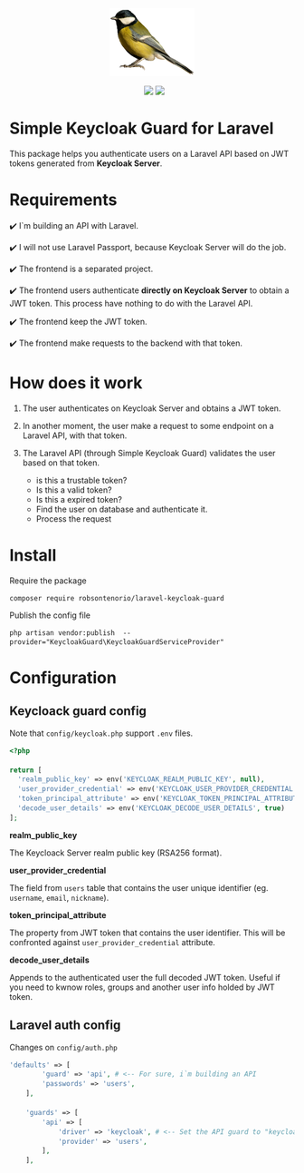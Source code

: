 <p align="center">
  <img src="bird.png">  
</p>
<p align="center">
&nbsp;
        <img src="https://img.shields.io/packagist/v/robsontenorio/laravel-keycloak-guard.svg" />
        <img src="https://img.shields.io/packagist/dt/robsontenorio/laravel-keycloak-guard.svg" />

</p>

# Simple Keycloak Guard for Laravel

This package helps you authenticate users on a Laravel API based on JWT tokens generated from  **Keycloak Server**.


# Requirements

✔️ I`m building an API with Laravel. 

✔️ I will not use Laravel Passport, because Keycloak Server will do the job.

✔️ The frontend is a separated project.

✔️ The frontend users authenticate **directly on Keycloak Server** to obtain a JWT token. This process have nothing to do with the Laravel API.

✔️ The frontend keep the JWT token.

✔️ The frontend make requests to the backend with that token.



# How does it work


1. The user authenticates on Keycloak Server and obtains a JWT token.

1. In another moment, the user make a request to some endpoint on a Laravel API, with that token.

1. The Laravel API (through Simple Keycloak Guard) validates the user based on that token.
   - is this a trustable token?
   - Is this a valid token?
   - Is this a expired token?
   - Find the user on database and authenticate it.
   - Process the request

# Install

Require the package

```
composer require robsontenorio/laravel-keycloak-guard
```

Publish the config file

```
php artisan vendor:publish  --provider="KeycloakGuard\KeycloakGuardServiceProvider" 

```

# Configuration

## Keycloack guard config

Note that `config/keycloak.php` support `.env` files.
```php
<?php 

return [  
  'realm_public_key' => env('KEYCLOAK_REALM_PUBLIC_KEY', null),
  'user_provider_credential' => env('KEYCLOAK_USER_PROVIDER_CREDENTIAL', null),
  'token_principal_attribute' => env('KEYCLOAK_TOKEN_PRINCIPAL_ATTRIBUTE', null),
  'decode_user_details' => env('KEYCLOAK_DECODE_USER_DETAILS', true)
];

```

**realm_public_key**

The Keycloack Server realm public key (RSA256 format).

**user_provider_credential**


The field from `users` table that contains the user unique identifier (eg.  `username`, `email`, `nickname`). 

**token_principal_attribute**

The property from JWT token that contains the user identifier. 
This will be confronted against  `user_provider_credential` attribute.

**decode_user_details**

Appends to the authenticated user the full decoded JWT token. Useful if you need to kwnow roles, groups and another user info holded by JWT token.

## Laravel auth config

Changes on `config/auth.php`
```php
'defaults' => [
        'guard' => 'api', # <-- For sure, i`m building an API
        'passwords' => 'users',
    ],

    'guards' => [
        'api' => [
            'driver' => 'keycloak', # <-- Set the API guard to "keycloack"
            'provider' => 'users',
        ],
    ],
```